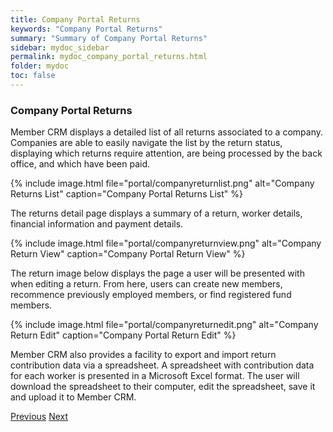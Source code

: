 ```yaml
---
title: Company Portal Returns
keywords: "Company Portal Returns"
summary: "Summary of Company Portal Returns"
sidebar: mydoc_sidebar
permalink: mydoc_company_portal_returns.html
folder: mydoc
toc: false
---
```


### Company Portal Returns

Member CRM displays a detailed list of all returns associated to a company. Companies are able to easily navigate the list by the return status, displaying which returns require attention, are being processed by the back office, and which have been paid.

{% include image.html file="portal/companyreturnlist.png" alt="Company Returns List" caption="Company Portal Returns List" %}

The returns detail page displays a summary of a return, worker details, financial information and payment details. 

{% include image.html file="portal/companyreturnview.png" alt="Company Return View" caption="Company Portal Return View" %}

The return image below displays the page a user will be presented with when editing a return. From here, users can create new members, recommence previously employed members, or find registered fund members.

{% include image.html file="portal/companyreturnedit.png" alt="Company Return Edit" caption="Company Portal Return Edit" %}

Member CRM also provides a facility to export and import return contribution data via a spreadsheet. A spreadsheet with contribution data for each worker is presented in a Microsoft Excel format. The user will download the spreadsheet to their computer, edit the spreadsheet, save it and upload it to Member CRM.

<a class="btn btn-default btn-lg pull-left" href="mydoc_company_portal_dashboard.html" role="button">Previous</a>
<a class="btn btn-primary btn-lg pull-right" href="mydoc_company_portal_employees.html" role="button">Next</a>
